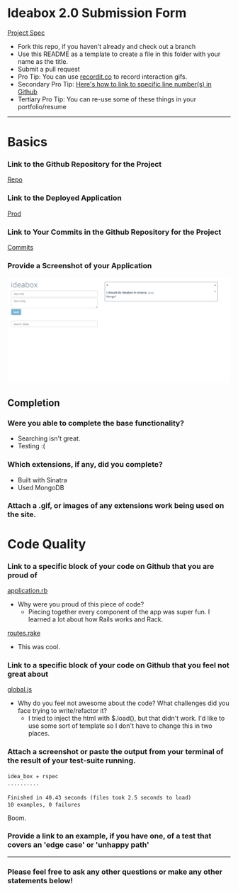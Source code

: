 # Ideabox 2.0 Submission Form
[Project Spec](https://github.com/turingschool/curriculum/blob/master/source/projects/revenge_of_idea_box.markdown)

* Fork this repo, if you haven't already and check out a branch
* Use this README as a template to create a file in this folder with your name as the title.
* Submit a pull request
* Pro Tip: You can use [recordit.co](http://recordit.co/) to record interaction gifs.
* Secondary Pro Tip: [Here's how to link to specific line number(s) in Github](http://stackoverflow.com/questions/23821235/how-to-link-to-specific-line-number-on-github)
* Tertiary Pro Tip: You can re-use some of these things in your portfolio/resume

------

# Basics

### Link to the Github Repository for the Project
[Repo](https://github.com/weilandia/idea_box.git)

### Link to the Deployed Application
[Prod](https://ideaboxsinatra.herokuapp.com/)

### Link to Your Commits in the Github Repository for the Project
[Commits](https://github.com/weilandia/idea_box/commits)

### Provide a Screenshot of your Application
![ideabox](images/weiland_ideabox.png)

## Completion

### Were you able to complete the base functionality?
* Searching isn't great.
* Testing :(

### Which extensions, if any, did you complete?
* Built with Sinatra
* Used MongoDB

### Attach a .gif, or images of any extensions work being used on the site.

# Code Quality

### Link to a specific block of your code on Github that you are proud of
[application.rb](https://github.com/weilandia/idea_box/blob/master/application.rb)
* Why were you proud of this piece of code?
  * Piecing together every component of the app was super fun. I learned a lot about how Rails works and Rack.

[routes.rake](https://github.com/weilandia/idea_box/blob/master/lib/tasks/routes.rake)
* This was cool.

### Link to a specific block of your code on Github that you feel not great about
[global.js](https://github.com/weilandia/idea_box/blob/master/app/assets/javascripts/global.js)
* Why do you feel not awesome about the code? What challenges did you face trying to write/refactor it?
  * I tried to inject the html with $.load(), but that didn't work.  I'd like to use some sort of template so I don't have to change this in two places.

### Attach a screenshot or paste the output from your terminal of the result of your test-suite running.
```
idea_box ✈︎ rspec
..........

Finished in 40.43 seconds (files took 2.5 seconds to load)
10 examples, 0 failures
```
Boom.

### Provide a link to an example, if you have one, of a test that covers an 'edge case' or 'unhappy path'

-----

### Please feel free to ask any other questions or make any other statements below!
